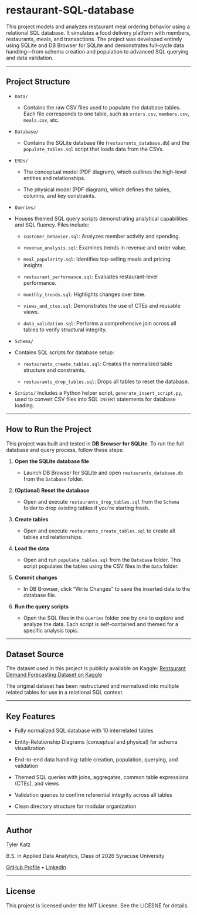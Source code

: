 # restaurant-SQL-database

This project models and analyzes restaurant meal ordering behavior using a relational SQL database. It simulates a food delivery platform with members, restaurants, meals, and transactions. The project was developed entirely using SQLite and DB Browser for SQLite and demonstrates full-cycle data handling—from schema creation and population to advanced SQL querying and data validation.

---

## Project Structure

- `Data/`
    - Contains the raw CSV files used to populate the database tables. Each file corresponds to one table, such as `orders.csv`, `members.csv`, `meals.csv`, etc.

- `Database/`
    - Contains the SQLite database file (`restaurants_database.db`) and the `populate_tables.sql` script that loads data from the CSVs.

- `ERDs/`

    - The conceptual model (PDF diagram), which outlines the high-level entities and relationships.

    - The physical model (PDF diagram), which defines the tables, columns, and key constraints.

- `Queries/`
- Houses themed SQL query scripts demonstrating analytical capabilities and SQL fluency. Files include:

    - `customer_behavior.sql`: Analyzes member activity and spending.

    - `revenue_analysis.sql`: Examines trends in revenue and order value.

    - `meal_popularity.sql`: Identifies top-selling meals and pricing insights.

    - `restaurant_performance.sql`: Evaluates restaurant-level performance.

    - `monthly_trends.sql`: Highlights changes over time.

    - `views_and_ctes.sql`: Demonstrates the use of CTEs and reusable views.

    - `data_validation.sql`: Performs a comprehensive join across all tables to verify structural integrity.

- `Schema/`
- Contains SQL scripts for database setup:

    - `restaurants_create_tables.sql`: Creates the normalized table structure and constraints.

    - `restaurants_drop_tables.sql`: Drops all tables to reset the database.

- `Scripts/`
Includes a Python helper script, `generate_insert_script.py`, used to convert CSV files into SQL `INSERT` statements for database loading.

---

## How to Run the Project

This project was built and tested in **DB Browser for SQLite**. To run the full database and query process, follow these steps:

1. **Open the SQLite database file**
    - Launch DB Browser for SQLite and open `restaurants_database.db` from the `Database` folder.

2. **(Optional) Reset the database**
    - Open and execute `restaurants_drop_tables.sql` from the `Schema` folder to drop existing tables if you're starting fresh.

3. **Create tables**
    - Open and execute `restaurants_create_tables.sql` to create all tables and relationships.

4. **Load the data**
    - Open and run `populate_tables.sql` from the `Database` folder. This script populates the tables using the CSV files in the `Data` folder.

5. **Commit changes**
    - In DB Browser, click “Write Changes” to save the inserted data to the database file.

6. **Run the query scripts**
    - Open the SQL files in the `Queries` folder one by one to explore and analyze the data. Each script is self-contained and themed for a specific analysis topic.

---

## Dataset Source

The dataset used in this project is publicly available on Kaggle:
[Restaurant Demand Forecasting Dataset on Kaggle](https://www.kaggle.com/datasets/vainero/restaurants-customers-orders-dataset/data)

The original dataset has been restructured and normalized into multiple related tables for use in a relational SQL context.

---

## Key Features

- Fully normalized SQL database with 10 interrelated tables

- Entity-Relationship Diagrams (conceptual and physical) for schema visualization

- End-to-end data handling: table creation, population, querying, and validation

- Themed SQL queries with joins, aggregates, common table expressions (CTEs), and views

- Validation queries to confirm referential integrity across all tables

- Clean directory structure for modular organization

---

## Author

Tyler Katz

B.S. in Applied Data Analytics, Class of 2026
Syracuse University

[GitHub Profile](https://github.com/tkatz123) • [LinkedIn](https://www.linkedin.com/in/tylerkatz1/)

---

## License

This projest is licensed under the MIT Licesne. See the LICESNE for details.